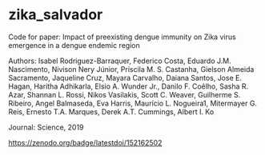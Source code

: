 # zika_salvador
Code for paper: Impact of preexisting dengue immunity on Zika virus emergence in a dengue endemic region

Authors: Isabel Rodriguez-Barraquer, Federico Costa, Eduardo J.M. Nascimento, Nivison Nery Júnior, Priscila M. S. Castanha, Gielson Almeida Sacramento, Jaqueline Cruz, Mayara Carvalho, Daiana Santos, Jose E. Hagan, Haritha Adhikarla, Elsio A. Wunder Jr., Danilo F. Coêlho, Sasha R. Azar, Shannan L. Rossi, Nikos Vasilakis, Scott C. Weaver, Guilherme S. Ribeiro, Angel Balmaseda, Eva Harris, Maurício L. Nogueira1, Mitermayer G. Reis, Ernesto T.A. Marques, Derek A.T. Cummings, Albert I. Ko

Journal: Science, 2019

https://zenodo.org/badge/latestdoi/152162502
